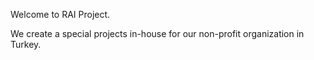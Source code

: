 Welcome to RAI Project.

We create a special projects in-house for our non-profit organization in Turkey. 
